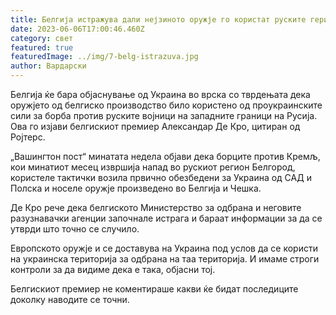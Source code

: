 ```yaml
---
title: Белгија истражува дали нејзиното оружје го користат руските герилци
date: 2023-06-06T17:00:46.460Z
category: свет
featured: true
featuredImage: ../img/7-belg-istrazuva.jpg
author: Вардарски
---
```

Белгија ќе бара објаснување од Украина во врска со тврдењата дека оружјето од белгиско производство било користено од проукраинските сили за борба против руските војници на западните граници на Русија. Ова го изјави белгискиот премиер Александар Де Кро, цитиран од Ројтерс.

„Вашингтон пост“ минатата недела објави дека борците против Кремљ, кои минатиот месец извршија напад во рускиот регион Белгород, користеле тактички возила првично обезбедени за Украина од САД и Полска и носеле оружје произведено во Белгија и Чешка.

Де Кро рече дека белгиското Министерство за одбрана и неговите разузнавачки агенции започнале истрага и бараат информации за да се утврди што точно се случило.

Европското оружје и се доставува на Украина под услов да се користи на украинска територија за одбрана на таа територија. И имаме строги контроли за да видиме дека е така, објасни тој.

Белгискиот премиер не коментираше какви ќе бидат последиците доколку наводите се точни.